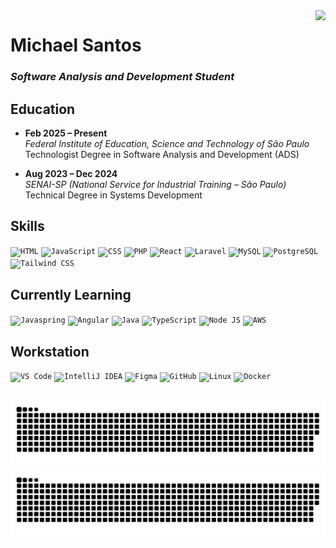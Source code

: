 <img align="right" src="http://github-profile-summary-cards.vercel.app/api/cards/repos-per-language?username=MichaelMSantos&theme=transparent&hide_border=true">

# Michael Santos

### *Software Analysis and Development Student*

## Education

- **Feb 2025 – Present**  
  *Federal Institute of Education, Science and Technology of São Paulo*  
  Technologist Degree in Software Analysis and Development (ADS)

- **Aug 2023 – Dec 2024**  
  *SENAI-SP (National Service for Industrial Training – São Paulo)*  
Technical Degree in Systems Development

## Skills
<p>
  <code><img src="https://skillicons.dev/icons?i=html" alt="HTML" /></code>
  <code><img src="https://skillicons.dev/icons?i=js" alt="JavaScript" /></code>
  <code><img src="https://skillicons.dev/icons?i=css" alt="CSS" /></code>
  <code><img src="https://skillicons.dev/icons?i=php" alt="PHP" /></code>
  <code><img src="https://skillicons.dev/icons?i=react" alt="React" /></code>
  <code><img src="https://skillicons.dev/icons?i=laravel" alt="Laravel" /></code>
  <code><img src="https://skillicons.dev/icons?i=mysql" alt="MySQL" /></code>
  <code><img src="https://skillicons.dev/icons?i=postgresql" alt="PostgreSQL" /></code>
  <code><img src="https://skillicons.dev/icons?i=tailwind" alt="Tailwind CSS" /></code>
</p>

## Currently Learning
<p>
  <code><img src="https://skillicons.dev/icons?i=spring" alt="Javaspring" /></code>
  <code><img src="https://skillicons.dev/icons?i=angular" alt="Angular" /></code>
  <code><img src="https://skillicons.dev/icons?i=java" alt="Java" /></code>
  <code><img src="https://skillicons.dev/icons?i=ts" alt="TypeScript" /></code>
  <code><img src="https://skillicons.dev/icons?i=nodejs" alt="Node JS" /></code>
  <code><img src="https://skillicons.dev/icons?i=aws" alt="AWS" /></code>
</p>

## Workstation
<p>
  <code><img src="https://skillicons.dev/icons?i=vscode" alt="VS Code" /></code>
  <code><img src="https://skillicons.dev/icons?i=idea" alt="IntelliJ IDEA" /></code>
  <code><img src="https://skillicons.dev/icons?i=figma" alt="Figma" /></code>
  <code><img src="https://skillicons.dev/icons?i=github" alt="GitHub" /></code>
  <code><img src="https://skillicons.dev/icons?i=linux" alt="Linux" /></code>
  <code><img src="https://skillicons.dev/icons?i=docker" alt="Docker" /></code>
  
</p>

##
![github contribution grid snake animation](https://raw.githubusercontent.com/MichaelMSantos/MichaelMSantos/output/github-contribution-grid-snake-dark.svg#gh-dark-mode-only)
![github contribution grid snake animation](https://raw.githubusercontent.com/MichaelMSantos/MichaelMSantos/output/github-contribution-grid-snake.svg#gh-light-mode-only)
